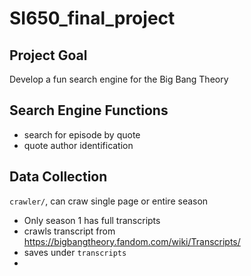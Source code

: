 # SI650_final_project

## Project Goal

Develop a fun search engine for the Big Bang Theory

## Search Engine Functions

- search for episode by quote
- quote author identification


## Data Collection

`crawler/`, can craw single page or entire season

- Only season 1 has full transcripts
- crawls transcript from https://bigbangtheory.fandom.com/wiki/Transcripts/
- saves under `transcripts`
- 

